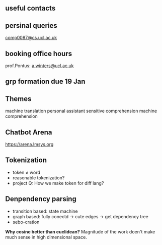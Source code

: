 ## useful contacts


## persinal queries
comp0087@cs.ucl.ac.uk

## booking office hours
prof.Pontus: a.winters@ucl.ac.uk

## grp formation due 19 Jan

## Themes
machine translation
personal assistant
sensitive comprehension
machine comprehension

## Chatbot Arena
https://arena.lmsys.org


## Tokenization
- token $\neq$ word
- reasonable tokenization?
- project Q: How we make token for diff lang?

## Denpendency parsing
- transition based: state machine
- graph based: fully conectd -> cute edges -> get dependency tree
- sebo-cration

**Why cosine better than euclidean?** Magnitude of the work doen't make much sense in high dimensional space.

